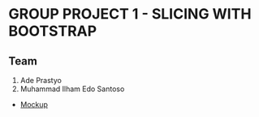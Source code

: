 # GROUP PROJECT 1 - SLICING WITH BOOTSTRAP

## Team

1. Ade Prastyo
2. Muhammad Ilham Edo Santoso

- [Mockup](http://www.contoh.com)
